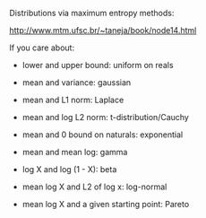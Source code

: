 Distributions via maximum entropy methods:

http://www.mtm.ufsc.br/~taneja/book/node14.html

If you care about:

* lower and upper bound: uniform on reals

* mean and variance: gaussian

* mean and L1 norm: Laplace

* mean and log L2 norm: t-distribution/Cauchy

* mean and 0 bound on naturals: exponential

* mean and mean log: gamma

* log X and log (1 - X): beta

* mean log X and L2 of log x: log-normal

* mean log X and a given starting point: Pareto
